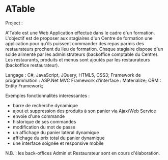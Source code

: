 # ATable
Project : 

A'Table est une Web Application effectué dans le cadre d'un formation.
L'objectif est de proposer aux stagiaires d'un Centre de formation une application pour qu'ils puissent commander des repas parmis des restaurateurs prochent du lieu de formation. Chaque stagiaire dispose d'un solde alimenté par les administrateurs (backoffice comptable du Centre). Les restaurants, produits et menus sont ajoutés par les restaurateurs (backoffice restaurateur).

Langage : C#, JavaScript, JQuery, HTML5, CSS3;
Framework de programmation : ASP.Net MVC
Framework d'interface : Materialize;
ORM : Entity Framework;

Exemples fonctionnalités interessantes :
- barre de recherche dynamique
- ajout et suppression des produits à son panier via Ajax/Web Service
- envoie d'une commande
- historique de ses commandes
- modification du mot de passe
- un affichage du panier latéral dynamique
- affichage du prix total du panier dynamique
- une interface soignée et responsive mobile

N.B. : les back-offices Admin et Restaurateur sont en cours d'élaboration.
